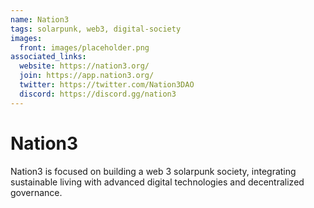 ```yaml
---
name: Nation3
tags: solarpunk, web3, digital-society
images:
  front: images/placeholder.png
associated_links:
  website: https://nation3.org/
  join: https://app.nation3.org/
  twitter: https://twitter.com/Nation3DAO
  discord: https://discord.gg/nation3
---
```


# Nation3

Nation3 is focused on building a web 3 solarpunk society, integrating sustainable living with advanced digital technologies and decentralized governance.